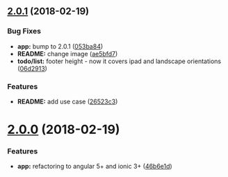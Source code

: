 <a name="2.0.1"></a>
## [2.0.1](https://github.com/st1s/firetask-lite/compare/2.0.0...2.0.1) (2018-02-19)


### Bug Fixes

* **app:** bump to 2.0.1 ([053ba84](https://github.com/st1s/firetask-lite/commit/053ba84))
* **README:** change image ([ae5bfd7](https://github.com/st1s/firetask-lite/commit/ae5bfd7))
* **todo/list:** footer height - now it covers ipad and landscape orientations ([06d2913](https://github.com/st1s/firetask-lite/commit/06d2913))


### Features

* **README:** add use case ([26523c3](https://github.com/st1s/firetask-lite/commit/26523c3))



<a name="2.0.0"></a>
# [2.0.0](https://github.com/st1s/firetask-lite/compare/1.0.4...2.0.0) (2018-02-19)


### Features

* **app:** refactoring to angular 5+ and ionic 3+ ([46b6e1d](https://github.com/st1s/firetask-lite/commit/46b6e1d))



